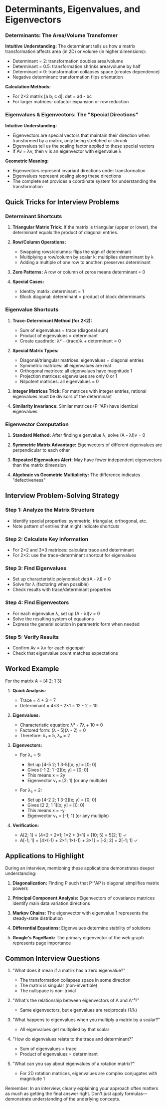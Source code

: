
# Determinants, Eigenvalues, and Eigenvectors

### Determinants: The Area/Volume Transformer

**Intuitive Understanding:**
The determinant tells us how a matrix transformation affects area (in 2D) or volume (in higher dimensions):
- Determinant = 2: transformation doubles area/volume
- Determinant = 0.5: transformation shrinks area/volume by half
- Determinant = 0: transformation collapses space (creates dependence)
- Negative determinant: transformation flips orientation

**Calculation Methods:**
- For 2×2 matrix [a b; c d]: det = ad - bc
- For larger matrices: cofactor expansion or row reduction

### Eigenvalues & Eigenvectors: The "Special Directions"

**Intuitive Understanding:**
- Eigenvectors are special vectors that maintain their direction when transformed by a matrix, only being stretched or shrunk
- Eigenvalues tell us the scaling factor applied to these special vectors
- If Av = λv, then v is an eigenvector with eigenvalue λ

**Geometric Meaning:**
- Eigenvectors represent invariant directions under transformation
- Eigenvalues represent scaling along these directions
- The complete set provides a coordinate system for understanding the transformation

## Quick Tricks for Interview Problems

### Determinant Shortcuts

1. **Triangular Matrix Trick:** If the matrix is triangular (upper or lower), the determinant equals the product of diagonal entries.

2. **Row/Column Operations:**
   - Swapping rows/columns: flips the sign of determinant
   - Multiplying a row/column by scalar k: multiplies determinant by k
   - Adding a multiple of one row to another: preserves determinant

3. **Zero Patterns:** A row or column of zeros means determinant = 0

4. **Special Cases:**
   - Identity matrix: determinant = 1
   - Block diagonal: determinant = product of block determinants

### Eigenvalue Shortcuts

1. **Trace-Determinant Method (for 2×2):**
   - Sum of eigenvalues = trace (diagonal sum)
   - Product of eigenvalues = determinant
   - Create quadratic: λ² - (trace)λ + determinant = 0

2. **Special Matrix Types:**
   - Diagonal/triangular matrices: eigenvalues = diagonal entries
   - Symmetric matrices: all eigenvalues are real
   - Orthogonal matrices: all eigenvalues have magnitude 1
   - Projection matrices: eigenvalues are only 0 or 1
   - Nilpotent matrices: all eigenvalues = 0

3. **Integer Matrices Trick:** For matrices with integer entries, rational eigenvalues must be divisors of the determinant

4. **Similarity Invariance:** Similar matrices (P⁻¹AP) have identical eigenvalues

### Eigenvector Computation

1. **Standard Method:** After finding eigenvalue λ, solve (A - λI)v = 0

2. **Symmetric Matrix Advantage:** Eigenvectors of different eigenvalues are perpendicular to each other

3. **Repeated Eigenvalues Alert:** May have fewer independent eigenvectors than the matrix dimension

4. **Algebraic vs Geometric Multiplicity:** The difference indicates "defectiveness"

## Interview Problem-Solving Strategy

### Step 1: Analyze the Matrix Structure
- Identify special properties: symmetric, triangular, orthogonal, etc.
- Note pattern of entries that might indicate shortcuts

### Step 2: Calculate Key Information
- For 2×2 and 3×3 matrices: calculate trace and determinant
- For 2×2: use the trace-determinant shortcut for eigenvalues

### Step 3: Find Eigenvalues
- Set up characteristic polynomial: det(A - λI) = 0
- Solve for λ (factoring when possible)
- Check results with trace/determinant properties

### Step 4: Find Eigenvectors
- For each eigenvalue λ, set up (A - λI)v = 0
- Solve the resulting system of equations
- Express the general solution in parametric form when needed

### Step 5: Verify Results
- Confirm Av = λv for each eigenpair
- Check that eigenvalue count matches expectations

## Worked Example

For the matrix A = [4 2; 1 3]:

1. **Quick Analysis:**
   - Trace = 4 + 3 = 7
   - Determinant = 4×3 - 2×1 = 12 - 2 = 10

2. **Eigenvalues:**
   - Characteristic equation: λ² - 7λ + 10 = 0
   - Factored form: (λ - 5)(λ - 2) = 0
   - Therefore: λ₁ = 5, λ₂ = 2

3. **Eigenvectors:**
   - For λ₁ = 5:
     - Set up [4-5 2; 1 3-5][x; y] = [0; 0]
     - Gives [-1 2; 1 -2][x; y] = [0; 0]
     - This means x = 2y
     - Eigenvector v₁ = [2; 1] (or any multiple)
   
   - For λ₂ = 2:
     - Set up [4-2 2; 1 3-2][x; y] = [0; 0]
     - Gives [2 2; 1 1][x; y] = [0; 0]
     - This means x = -y
     - Eigenvector v₂ = [-1; 1] (or any multiple)

4. **Verification:**
   - A[2; 1] = [4×2 + 2×1; 1×2 + 3×1] = [10; 5] = 5[2; 1] ✓
   - A[-1; 1] = [4×(-1) + 2×1; 1×(-1) + 3×1] = [-2; 2] = 2[-1; 1] ✓

## Applications to Highlight

During an interview, mentioning these applications demonstrates deeper understanding:

1. **Diagonalization:** Finding P such that P⁻¹AP is diagonal simplifies matrix powers

2. **Principal Component Analysis:** Eigenvectors of covariance matrices identify main data variation directions

3. **Markov Chains:** The eigenvector with eigenvalue 1 represents the steady-state distribution

4. **Differential Equations:** Eigenvalues determine stability of solutions

5. **Google's PageRank:** The primary eigenvector of the web graph represents page importance

## Common Interview Questions

1. "What does it mean if a matrix has a zero eigenvalue?"
   - The transformation collapses space in some direction
   - The matrix is singular (non-invertible)
   - The nullspace is non-trivial

2. "What's the relationship between eigenvectors of A and A⁻¹?"
   - Same eigenvectors, but eigenvalues are reciprocals (1/λ)

3. "What happens to eigenvalues when you multiply a matrix by a scalar?"
   - All eigenvalues get multiplied by that scalar

4. "How do eigenvalues relate to the trace and determinant?"
   - Sum of eigenvalues = trace
   - Product of eigenvalues = determinant

5. "What can you say about eigenvalues of a rotation matrix?"
   - For 2D rotation matrices, eigenvalues are complex conjugates with magnitude 1

Remember: In an interview, clearly explaining your approach often matters as much as getting the final answer right. Don't just apply formulas—demonstrate understanding of the underlying concepts.